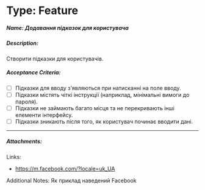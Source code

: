 # Type: Feature

##### Name: Додавання підказок для користувача

##### Description: 

Створити підказки для користувачів.

##### Acceptance Criteria:

- [ ] Підказки для вводу з'являються при натисканні на поле вводу.
- [ ] Підказки містять чіткі інструкції (наприклад, мінімальні вимоги до пароля).
- [ ] Підказки не займають багато місця та не перекривають інші елементи інтерфейсу.
- [ ] Підказки зникають після того, як користувач починає вводити дані.

------



##### Attachments:

Links:

- https://m.facebook.com/?locale=uk_UA

Additional Notes: Як приклад наведений Facebook